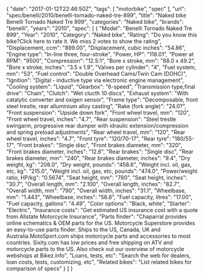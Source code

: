 {
    "date": "2017-01-12T22:46:50Z",
    "tags": [
        "motorbike",
        "spec"
    ],
    "url": "spec\/benelli\/2010\/benelli-tornado-naked-tre-899",
    "title": "Naked bike Benelli Tornado Naked Tre 899",
    "categories": "Naked bike",
    "brands": "benelli",
    "years": "2010",
    "spec": [
        {
            "Model": "Benelli Tornado Naked Tre 899",
            "Year": "2010",
            "Category": "Naked bike",
            "Rating": "Do you know this bike?Click here to rate it. We miss 2 votes to show the rating",
            "Displacement, ccm": "899.00",
            "Displacement, cubic inches": "54.86",
            "Engine type": "In-line three, four-stroke",
            "Power, HP": "118.01",
            "Power at RPM": "9500",
            "Compression": "12.5:1",
            "Bore x stroke, mm": "88.0 x 49.2",
            "Bore x stroke, inches": "3.5 x 1.9",
            "Valves per cylinder": "4",
            "Fuel system, mm": "53",
            "Fuel control": "Double Overhead Cams\/Twin Cam (DOHC)",
            "Ignition": "Digital - inductive type via electronic engine management",
            "Cooling system": "Liquid",
            "Gearbox": "6-speed",
            "Transmission type,final drive": "Chain",
            "Clutch": "Wet clucth 10 discs",
            "Exhaust system": "With catalytic converter and oxigen sensor",
            "Frame type": "Decomposable, front steel trestle, rear alluminium alloy casting",
            "Rake (fork angle)": "24.0?",
            "Front suspension": "Upside  down fork",
            "Front wheel travel, mm": "120",
            "Front wheel travel, inches": "4.7",
            "Rear suspension": "Steel trestle swingarm, progressive rear dumper with idraulic extension\/compression and spring preload adjustments",
            "Rear wheel travel, mm": "120",
            "Rear wheel travel, inches": "4.7",
            "Front tyre": "120\/70-17",
            "Rear tyre": "180\/55-17",
            "Front brakes": "Single disc",
            "Front brakes diameter, mm": "320",
            "Front brakes diameter, inches": "12.6",
            "Rear brakes": "Single disc",
            "Rear brakes diameter, mm": "240",
            "Rear brakes diameter, inches": "9.4",
            "Dry weight, kg": "208.0",
            "Dry weight, pounds": "458.6",
            "Weight incl. oil, gas, etc, kg": "215.0",
            "Weight incl. oil, gas, etc, pounds": "474.0",
            "Power\/weight ratio, HP\/kg": "0.5674",
            "Seat height, mm": "780",
            "Seat height, inches": "30.7",
            "Overall length, mm": "2.100",
            "Overall length, inches": "82.7",
            "Overall width, mm": "790",
            "Overall width, inches": "31.1",
            "Wheelbase, mm": "1.443",
            "Wheelbase, inches": "56.8",
            "Fuel capacity, litres": "17.00",
            "Fuel capacity, gallons": "4.49",
            "Color options": "Black, white",
            "Starter": "Electric",
            "Insurance costs": "Get estimated US insurance cost with a quote from Allstate Motorcycle Insurance",
            "Parts finder": "Chaparral provides online schematics & OEM parts for the US.   Motorcycle Superstore provides an easy-to-use parts finder. Ships to the US, Canada, UK and Australia.MotoSport.com ships motorcycle parts and accessories to most countries.    Sixity.com has low prices and free shipping on ATV and motorcycle parts to the US. Also check out our overview of motorcycle webshops at Bikez.info",
            "Loans, tests, etc": "Search the web for dealers, loan costs, tests, customizing, etc",
            "Related bikes": "List related bikes for comparison of specs"
        }
    ]
}